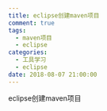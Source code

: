```yaml
---
title: eclipse创建maven项目
comment: true
tags:
  - maven项目
  - eclipse
categories:
  - 工具学习
  - eclipse
date: 2018-08-07 21:00:00
---
```

eclipse创建maven项目